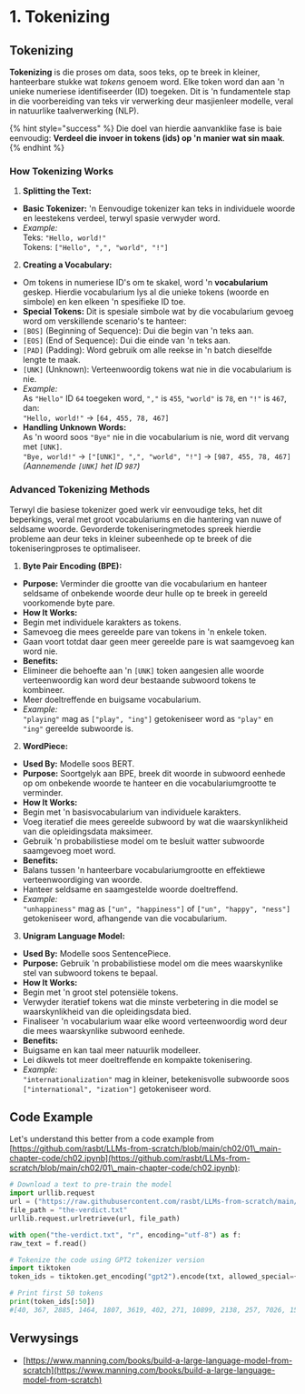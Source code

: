 # 1. Tokenizing

## Tokenizing

**Tokenizing** is die proses om data, soos teks, op te breek in kleiner, hanteerbare stukke wat _tokens_ genoem word. Elke token word dan aan 'n unieke numeriese identifiseerder (ID) toegeken. Dit is 'n fundamentele stap in die voorbereiding van teks vir verwerking deur masjienleer modelle, veral in natuurlike taalverwerking (NLP).

{% hint style="success" %}
Die doel van hierdie aanvanklike fase is baie eenvoudig: **Verdeel die invoer in tokens (ids) op 'n manier wat sin maak**.
{% endhint %}

### **How Tokenizing Works**

1. **Splitting the Text:**
* **Basic Tokenizer:** 'n Eenvoudige tokenizer kan teks in individuele woorde en leestekens verdeel, terwyl spasie verwyder word.
* _Example:_\
Teks: `"Hello, world!"`\
Tokens: `["Hello", ",", "world", "!"]`
2. **Creating a Vocabulary:**
* Om tokens in numeriese ID's om te skakel, word 'n **vocabularium** geskep. Hierdie vocabularium lys al die unieke tokens (woorde en simbole) en ken elkeen 'n spesifieke ID toe.
* **Special Tokens:** Dit is spesiale simbole wat by die vocabularium gevoeg word om verskillende scenario's te hanteer:
* `[BOS]` (Beginning of Sequence): Dui die begin van 'n teks aan.
* `[EOS]` (End of Sequence): Dui die einde van 'n teks aan.
* `[PAD]` (Padding): Word gebruik om alle reekse in 'n batch dieselfde lengte te maak.
* `[UNK]` (Unknown): Verteenwoordig tokens wat nie in die vocabularium is nie.
* _Example:_\
As `"Hello"` ID `64` toegeken word, `","` is `455`, `"world"` is `78`, en `"!"` is `467`, dan:\
`"Hello, world!"` → `[64, 455, 78, 467]`
* **Handling Unknown Words:**\
As 'n woord soos `"Bye"` nie in die vocabularium is nie, word dit vervang met `[UNK]`.\
`"Bye, world!"` → `["[UNK]", ",", "world", "!"]` → `[987, 455, 78, 467]`\
_(Aannemende `[UNK]` het ID `987`)_

### **Advanced Tokenizing Methods**

Terwyl die basiese tokenizer goed werk vir eenvoudige teks, het dit beperkings, veral met groot vocabulariums en die hantering van nuwe of seldsame woorde. Gevorderde tokeniseringmetodes spreek hierdie probleme aan deur teks in kleiner subeenhede op te breek of die tokeniseringproses te optimaliseer.

1. **Byte Pair Encoding (BPE):**
* **Purpose:** Verminder die grootte van die vocabularium en hanteer seldsame of onbekende woorde deur hulle op te breek in gereeld voorkomende byte pare.
* **How It Works:**
* Begin met individuele karakters as tokens.
* Samevoeg die mees gereelde pare van tokens in 'n enkele token.
* Gaan voort totdat daar geen meer gereelde pare is wat saamgevoeg kan word nie.
* **Benefits:**
* Elimineer die behoefte aan 'n `[UNK]` token aangesien alle woorde verteenwoordig kan word deur bestaande subwoord tokens te kombineer.
* Meer doeltreffende en buigsame vocabularium.
* _Example:_\
`"playing"` mag as `["play", "ing"]` getokeniseer word as `"play"` en `"ing"` gereelde subwoorde is.
2. **WordPiece:**
* **Used By:** Modelle soos BERT.
* **Purpose:** Soortgelyk aan BPE, breek dit woorde in subwoord eenhede op om onbekende woorde te hanteer en die vocabulariumgrootte te verminder.
* **How It Works:**
* Begin met 'n basisvocabularium van individuele karakters.
* Voeg iteratief die mees gereelde subwoord by wat die waarskynlikheid van die opleidingsdata maksimeer.
* Gebruik 'n probabilistiese model om te besluit watter subwoorde saamgevoeg moet word.
* **Benefits:**
* Balans tussen 'n hanteerbare vocabulariumgrootte en effektiewe verteenwoordiging van woorde.
* Hanteer seldsame en saamgestelde woorde doeltreffend.
* _Example:_\
`"unhappiness"` mag as `["un", "happiness"]` of `["un", "happy", "ness"]` getokeniseer word, afhangende van die vocabularium.
3. **Unigram Language Model:**
* **Used By:** Modelle soos SentencePiece.
* **Purpose:** Gebruik 'n probabilistiese model om die mees waarskynlike stel van subwoord tokens te bepaal.
* **How It Works:**
* Begin met 'n groot stel potensiële tokens.
* Verwyder iteratief tokens wat die minste verbetering in die model se waarskynlikheid van die opleidingsdata bied.
* Finaliseer 'n vocabularium waar elke woord verteenwoordig word deur die mees waarskynlike subwoord eenhede.
* **Benefits:**
* Buigsame en kan taal meer natuurlik modelleer.
* Lei dikwels tot meer doeltreffende en kompakte tokenisering.
* _Example:_\
`"internationalization"` mag in kleiner, betekenisvolle subwoorde soos `["international", "ization"]` getokeniseer word.

## Code Example

Let's understand this better from a code example from [https://github.com/rasbt/LLMs-from-scratch/blob/main/ch02/01\_main-chapter-code/ch02.ipynb](https://github.com/rasbt/LLMs-from-scratch/blob/main/ch02/01\_main-chapter-code/ch02.ipynb):
```python
# Download a text to pre-train the model
import urllib.request
url = ("https://raw.githubusercontent.com/rasbt/LLMs-from-scratch/main/ch02/01_main-chapter-code/the-verdict.txt")
file_path = "the-verdict.txt"
urllib.request.urlretrieve(url, file_path)

with open("the-verdict.txt", "r", encoding="utf-8") as f:
raw_text = f.read()

# Tokenize the code using GPT2 tokenizer version
import tiktoken
token_ids = tiktoken.get_encoding("gpt2").encode(txt, allowed_special={"[EOS]"}) # Allow the user of the tag "[EOS]"

# Print first 50 tokens
print(token_ids[:50])
#[40, 367, 2885, 1464, 1807, 3619, 402, 271, 10899, 2138, 257, 7026, 15632, 438, 2016, 257, 922, 5891, 1576, 438, 568, 340, 373, 645, 1049, 5975, 284, 502, 284, 3285, 326, 11, 287, 262, 6001, 286, 465, 13476, 11, 339, 550, 5710, 465, 12036, 11, 6405, 257, 5527, 27075, 11]
```
## Verwysings

* [https://www.manning.com/books/build-a-large-language-model-from-scratch](https://www.manning.com/books/build-a-large-language-model-from-scratch)
